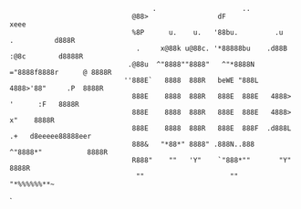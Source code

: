 

    
    
                                    
                                       .                     ..                                    
                                  @88>                 dF                              xeee    
                                  %8P      u.    u.   '88bu.         .u    .          d888R    
                                   .     x@88k u@88c. '*88888bu    .d88B :@8c        d8888R    
                                 .@88u  ^"8888""8888"   ^"*8888N  ="8888f8888r      @ 8888R    
                                ''888E`   8888  888R   beWE "888L   4888>'88"     .P  8888R    
                                  888E    8888  888R   888E  888E   4888> '      :F   8888R    
                                  888E    8888  888R   888E  888E   4888>       x"    8888R    
                                  888E    8888  888R   888E  888F  .d888L .+   d8eeeee88888eer 
                                  888&   "*88*" 8888" .888N..888   ^"8888*"           8888R    
                                  R888"    ""   'Y"    `"888*""       "Y"             8888R    
                                   ""                     ""                       "*%%%%%%**~ 
                                                                                               
                                                                                               
                                                               
    
    

    
    




















`
